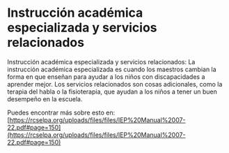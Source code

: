 # Instrucción académica especializada y servicios relacionados
Instrucción académica especializada y servicios relacionados: La instrucción académica especializada es cuando los maestros cambian la forma en que enseñan para ayudar a los niños con discapacidades a aprender mejor. Los servicios relacionados son cosas adicionales, como la terapia del habla o la fisioterapia, que ayudan a los niños a tener un buen desempeño en la escuela.

Puedes encontrar más sobre esto en: [https://rcselpa.org/uploads/files/files/IEP%20Manual%2007-22.pdf#page=150](https://rcselpa.org/uploads/files/files/IEP%20Manual%2007-22.pdf#page=150)
